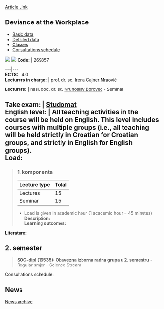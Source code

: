 [Article Link](https://www.fhs.hr/en/course/datw_b)

## Deviance at the Workplace
  * [Basic data](https://www.fhs.hr/en/course/datw_b#v1id-523766_260677_1_0 "Basic data")
  * [Detailed data](https://www.fhs.hr/en/course/datw_b#v1id-523766_260677_1_1 "Detailed data")
  * [Classes](https://www.fhs.hr/en/course/datw_b#v1id-523766_260677_1_2 "Classes")
  * [Consultations schedule](https://www.fhs.hr/en/course/datw_b#v1id-523766_260677_1_3 "Consultations schedule")


[![](https://www.fhs.hr/img/flags/gif/hr.gif)](https://www.fhs.hr/predmet/dnrm_a) [![](https://www.fhs.hr/img/flags/gif/gb.gif)](https://www.fhs.hr/en/course/datw_b)
**Code:** |  269857  
  
---|---  
**ECTS:** |  4.0   
**Lecturers in charge:** |  prof. dr. sc. [Irena Cajner Mraović](https://www.fhs.hr/staff/irena.cajner_mraovic)   
  
**Lecturers:** |  nasl. doc. dr. sc. [Krunoslav Borovec](https://www.fhs.hr/djelatnik/krunoslav.borovec) - Seminar  
  
**Take exam:** |  [Studomat](http://www.isvu.hr/studomat)  
**English level:** |  All teaching activities in the course will be held on English. This level includes courses with multiple groups (i.e., all teaching will be held strictly in Croatian for Croatian groups, and strictly in English for English groups).   
**Load:**  
---  
> ### 1. komponenta
> | Lecture type | Total  
> ---|---  
> Lectures | 15  
> Seminar | 15  
> * Load is given in academic hour (1 academic hour = 45 minutes)   
**Description:**  
> **Learning outcomes:**  

  
**Literature:**  

  
**2. semester**  
---  
> **SOC-dipl (16535): Obavezna izborna radna grupa u 2. semestru** - Regular smjer - Science Stream  
>   
Consultations schedule: 


## News
[News archive](https://www.fhs.hr/en/course/datw_b?@=21nbi#news_124718 "News archive")
